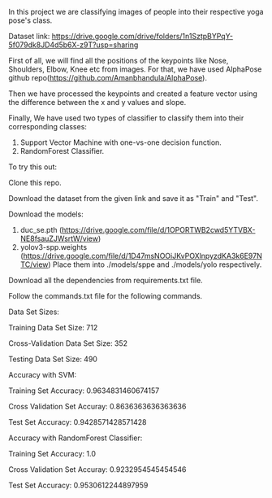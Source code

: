In this project we are classifying images of people into their respective yoga pose's class.


Dataset link: https://drive.google.com/drive/folders/1n1SztpBYPqY-5f079dk8JD4d5b6X-z9T?usp=sharing


First of all, we will find all the positions of the keypoints like Nose, Shoulders, Elbow, Knee etc from images. For that, we have used AlphaPose github repo(https://github.com/Amanbhandula/AlphaPose).

Then we have processed the keypoints and created a feature vector using the difference between the x and y values and slope.

Finally, We have used two types of classifier to classify them into their corresponding classes:
1. Support Vector Machine with one-vs-one decision function.
2. RandomForest Classifier.


To try this out:

Clone this repo.

Download the dataset from the given link and save it as "Train" and "Test".

Download the models:
1. duc_se.pth (https://drive.google.com/file/d/1OPORTWB2cwd5YTVBX-NE8fsauZJWsrtW/view)
2. yolov3-spp.weights (https://drive.google.com/file/d/1D47msNOOiJKvPOXlnpyzdKA3k6E97NTC/view)
Place them into ./models/sppe and ./models/yolo respectively.

Download all the dependencies from requirements.txt file.

Follow the commands.txt file for the following commands.



Data Set Sizes:

Training Data Set Size: 712

Cross-Validation Data Set Size: 352

Testing Data Set Size: 490


Accuracy with SVM:

Training Set Accuracy: 0.9634831460674157

Cross Validation Set Accuray: 0.8636363636363636

Test Set Accuracy: 0.9428571428571428


Accuracy with RandomForest Classifier:

Training Set Accuracy: 1.0

Cross Validation Set Accuray: 0.9232954545454546

Test Set Accuracy: 0.9530612244897959
